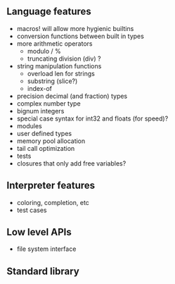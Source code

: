 ## Language features
- macros! will allow more hygienic builtins
- conversion functions between built in types
- more arithmetic operators
    - modulo / %
    - truncating division (div) ?
- string manipulation functions
    - overload len for strings
    - substring (slice?)
    - index-of
- precision decimal (and fraction) types
- complex number type
- bignum integers
- special case syntax for int32 and floats (for speed)?
- modules
- user defined types
- memory pool allocation
- tail call optimization
- tests
- closures that only add free variables?

## Interpreter features
- coloring, completion, etc
- test cases

## Low level APIs
- file system interface

## Standard library
